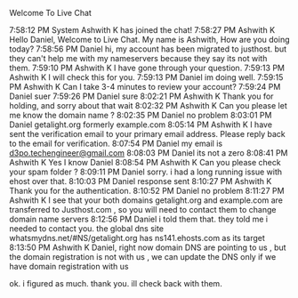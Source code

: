 
Welcome To Live Chat
 
7:58:12 PM
System
Ashwith K has joined the chat!
7:58:27 PM
Ashwith K
Hello Daniel, Welcome to Live Chat. My name is Ashwith, How are you doing today?
7:58:56 PM
Daniel
hi, my account has been migrated to justhost. but they can't help me with my nameservers because they say its not with them.
7:59:10 PM
Ashwith K
I have gone through your question.
7:59:13 PM
Ashwith K
I will check this for you.
7:59:13 PM
Daniel
im doing well.
7:59:15 PM
Ashwith K
Can I take 3-4 minutes to review your account?
7:59:24 PM
Daniel
suer
7:59:26 PM
Daniel
sure
8:02:21 PM
Ashwith K
Thank you for holding, and sorry about that wait
8:02:32 PM
Ashwith K
Can you please let me know the domain name ?
8:02:35 PM
Daniel
no problem
8:03:01 PM
Daniel
getalight.org formerly example.com
8:05:14 PM
Ashwith K
I have sent the verification email to your primary email address. Please reply back to the email for verification.
8:07:54 PM
Daniel
my email is d3po.techengineer@gmail.com
8:08:03 PM
Daniel
its not a zero
8:08:41 PM
Ashwith K
Yes I know Daniel
8:08:54 PM
Ashwith K
Can you please check your spam folder ?
8:09:11 PM
Daniel
sorry. i had a long running issue with ehost over that.
8:10:03 PM
Daniel
response sent
8:10:27 PM
Ashwith K
Thank you for the authentication.
8:10:52 PM
Daniel
no problem
8:11:27 PM
Ashwith K
I see that your both domains getalight.org and example.com are transferred to Justhost.com , so you will need to contact them to change domain name servers
8:12:56 PM
Daniel
i told them that. they told me i needed to contact you. the global dns site whatsmydns.net/#NS/getalight.org has ns141.ehosts.com as its target
8:13:50 PM
Ashwith K
Daniel, right now domain DNS are pointing to us , but the domain registration is not with us , we can update the DNS only if we have domain registration with us


ok. i figured as much. thank you. ill check back with them.
